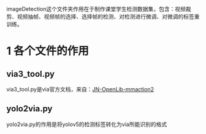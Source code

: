
imageDetection这个文件夹作用在于制作课堂学生检测数据集，包含：视频裁剪、视频抽帧、视频帧的选择、选择帧的检测、对检测进行微调、对微调的标签重训练。
# 1 各个文件的作用
## via3_tool.py
via3_tool.py是via官方文档，来自：[JN-OpenLib-mmaction2](https://github.com/Wenhai-Zhu/JN-OpenLib-mmaction2)

## yolo2via.py
yolo2via.py的作用是将yolov5的检测标签转化为via所能识别的格式

